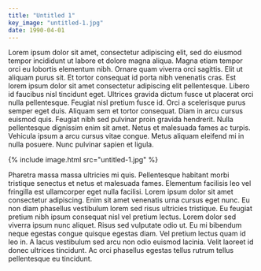 ```yaml
---
title: "Untitled 1"
key_image: "untitled-1.jpg"
date: 1990-04-01 
---
```


Lorem ipsum dolor sit amet, consectetur adipiscing elit, sed do eiusmod tempor incididunt ut labore et dolore magna aliqua. Magna etiam tempor orci eu lobortis elementum nibh. Ornare quam viverra orci sagittis. Elit ut aliquam purus sit. Et tortor consequat id porta nibh venenatis cras. Est lorem ipsum dolor sit amet consectetur adipiscing elit pellentesque. Libero id faucibus nisl tincidunt eget. Ultrices gravida dictum fusce ut placerat orci nulla pellentesque. Feugiat nisl pretium fusce id. Orci a scelerisque purus semper eget duis. Aliquam sem et tortor consequat. Diam in arcu cursus euismod quis. Feugiat nibh sed pulvinar proin gravida hendrerit. Nulla pellentesque dignissim enim sit amet. Netus et malesuada fames ac turpis. Vehicula ipsum a arcu cursus vitae congue. Metus aliquam eleifend mi in nulla posuere. Nunc pulvinar sapien et ligula.

{% include image.html src="untitled-1.jpg" %}

Pharetra massa massa ultricies mi quis. Pellentesque habitant morbi tristique senectus et netus et malesuada fames. Elementum facilisis leo vel fringilla est ullamcorper eget nulla facilisi. Lorem ipsum dolor sit amet consectetur adipiscing. Enim sit amet venenatis urna cursus eget nunc. Eu non diam phasellus vestibulum lorem sed risus ultricies tristique. Eu feugiat pretium nibh ipsum consequat nisl vel pretium lectus. Lorem dolor sed viverra ipsum nunc aliquet. Risus sed vulputate odio ut. Eu mi bibendum neque egestas congue quisque egestas diam. Vel pretium lectus quam id leo in. A lacus vestibulum sed arcu non odio euismod lacinia. Velit laoreet id donec ultrices tincidunt. Ac orci phasellus egestas tellus rutrum tellus pellentesque eu tincidunt.
